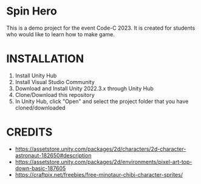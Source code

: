 # Spin Hero

This is a demo project for the event Code-C 2023. It is created for students who would like to learn how to make game.

# INSTALLATION

1. Install Unity Hub
2. Install Visual Studio Community
3. Download and Install Unity 2022.3.x through Unity Hub
4. Clone/Download this repository
5. In Unity Hub, click "Open" and select the project folder that you have cloned/downloaded

# CREDITS

- https://assetstore.unity.com/packages/2d/characters/2d-character-astronaut-182650#description
- https://assetstore.unity.com/packages/2d/environments/pixel-art-top-down-basic-187605
- https://craftpix.net/freebies/free-minotaur-chibi-character-sprites/
